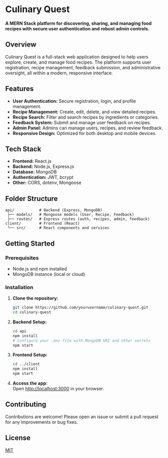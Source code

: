# Culinary Quest

**A MERN Stack platform for discovering, sharing, and managing food recipes with secure user authentication and robust admin controls.**

## Overview

Culinary Quest is a full-stack web application designed to help users explore, create, and manage food recipes. The platform supports user registration, recipe management, feedback submission, and administrative oversight, all within a modern, responsive interface.

## Features

- **User Authentication:** Secure registration, login, and profile management.
- **Recipe Management:** Create, edit, delete, and view detailed recipes.
- **Recipe Search:** Filter and search recipes by ingredients or categories.
- **Feedback System:** Submit and manage user feedback on recipes.
- **Admin Panel:** Admins can manage users, recipes, and review feedback.
- **Responsive Design:** Optimized for both desktop and mobile devices.

## Tech Stack

- **Frontend:** React.js
- **Backend:** Node.js, Express.js
- **Database:** MongoDB
- **Authentication:** JWT, bcrypt
- **Other:** CORS, dotenv, Mongoose

## Folder Structure

```
api/           # Backend (Express, MongoDB)
 ├── models/   # Mongoose models (User, Recipe, Feedback)
 ├── routes/   # Express routes (auth, recipes, admin, feedback)
client/        # Frontend (React)
 └── src/      # React components and services
```

## Getting Started

### Prerequisites

- Node.js and npm installed
- MongoDB instance (local or cloud)

### Installation

1. **Clone the repository:**
    ```sh
    git clone https://github.com/yourusername/culinary-quest.git
    cd culinary-quest
    ```

2. **Backend Setup:**
    ```sh
    cd api
    npm install
    # Configure your .env file with MongoDB URI and other secrets
    npm start
    ```

3. **Frontend Setup:**
    ```sh
    cd ../client
    npm install
    npm start
    ```

4. **Access the app:**  
   Open [http://localhost:3000](http://localhost:3000) in your browser.

## Contributing

Contributions are welcome! Please open an issue or submit a pull request for any improvements or bug fixes.

## License

[MIT](LICENSE)
